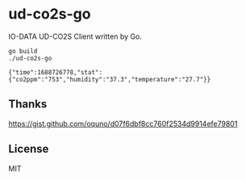 # ud-co2s-go

IO-DATA UD-CO2S Client written by Go.

```
go build
./ud-co2s-go

{"time":1688726778,"stat":{"co2ppm":"753","humidity":"37.3","temperature":"27.7"}}
```

## Thanks

https://gist.github.com/oquno/d07f6dbf8cc760f2534d9914efe79801

## License
MIT